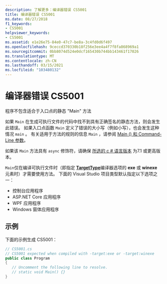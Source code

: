 ```yaml
---
description: 了解更多：编译器错误 CS5001
title: 编译器错误 CS5001
ms.date: 08/27/2018
f1_keywords:
- CS5001
helpviewer_keywords:
- CS5001
ms.assetid: e1e26e75-84e0-47c7-be8a-3c4fd0d6f497
ms.openlocfilehash: 9ceccd370330b18f256e3ee4a4f7f8fa868969a1
ms.sourcegitcommit: 0bb8074d524e0dcf165430b744bb143461f17026
ms.translationtype: MT
ms.contentlocale: zh-CN
ms.lasthandoff: 03/15/2021
ms.locfileid: "103480132"
---
```

# <a name="compiler-error-cs5001"></a>编译器错误 CS5001

程序不包含适合于入口点的静态 "Main" 方法

如果 `Main` 在生成可执行文件的代码中找不到具有正确签名的静态方法，则会发生此错误。 如果入口点函数 `Main` 定义了错误的大小写（例如小写），也会发生这种情况 `main` 。 有关适用于方法的规则的信息 `Main` ，请参阅 [Main () 和 Command-Line 参数](../programming-guide/main-and-command-args/index.md)。

如果该 `Main` 方法具有 `async` 修饰符，请确保 [所选的 c # 语言版本](../language-reference/configure-language-version.md) 为7.1 或更高版本。

`Main`仅在编译可执行文件时（即指定 [**TargetType**](../language-reference/compiler-options/output.md#targettype)编译器选项的 **exe** 或 **winexe** 元素时）才需要使用方法。 下面的 Visual Studio 项目类型默认指定以下选项之一：

- 控制台应用程序
- ASP.NET Core 应用程序
- WPF 应用程序
- Windows 窗体应用程序

## <a name="example"></a>示例

下面的示例生成 CS5001：
  
```csharp
// CS5001.cs
// CS5001 expected when compiled with -target:exe or -target:winexe
public class Program
{
   // Uncomment the following line to resolve.
   // static void Main() {}
}
```  
